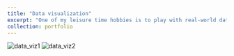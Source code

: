 ```yaml
---
title: "Data visualization"
excerpt: "One of my leisure time hobbies is to play with real-world data<br><img src=images/data_viz2.jpg ></br>"
collection: portfolio
---
```

 
![data_viz1](https://github.com/deephysics1729/deephysics1729.github.io/assets/139892421/b74427a3-fa34-4668-ae69-d12131ccf5fb)
![data_viz2](https://github.com/deephysics1729/deephysics1729.github.io/assets/139892421/aa68f8d6-5253-4658-8dcb-2c9e43860a12)
